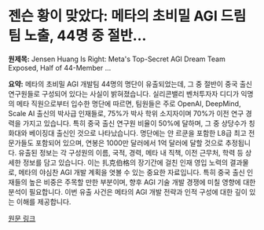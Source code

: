 # 젠슨 황이 맞았다: 메타의 초비밀 AGI 드림팀 노출, 44명 중 절반…

**원제목:** Jensen Huang Is Right: Meta's Top-Secret AGI Dream Team Exposed, Half of 44-Member ...

**요약:** 메타의 초비밀 AGI 개발팀 44명의 명단이 유출되었는데, 그 중 절반이 중국 출신 연구원들로 구성되어 있다는 사실이 밝혀졌습니다.  실리콘밸리 벤처투자자 디디가 익명의 메타 직원으로부터 입수한 명단에 따르면,  팀원들은 주로 OpenAI, DeepMind, Scale AI 출신의 박사급 인재들로,  75%가 박사 학위 소지자이며 70%가 이전 연구 경력을 가지고 있습니다. 특히 중국 출신 연구원 비율이 50%에 달하며,  그 중 상당수가 칭화대와 베이징대 출신인 것으로 나타났습니다.  명단에는 얀 르쿤을 포함한 L8급 최고 전문가들도 포함되어 있으며, 연봉은 1000만 달러에서 1억 달러에 달할 것으로 추정됩니다.  유출된 정보는 각 구성원의 이름, 국적, 경력, 메타 내 직책,  이전 근무처, 학력 등 상세한 정보를 담고 있습니다. 이는 扎克伯格의 장기간에 걸친 인재 영입 노력의 결과물로,  메타의 야심찬 AGI 개발 계획을 엿볼 수 있는 중요한 자료입니다.  특히 중국 출신 인재들의 높은 비중은 주목할 만한 부분이며,  향후 AGI 기술 개발 경쟁에 미칠 영향에 대한 분석이 필요합니다.  이번 유출 사건은 메타의 AGI 개발 전략과 인적 구성에 대한 깊이 있는 이해를 제공합니다.

[원문 링크](https://eu.36kr.com/en/p/3388366874230921)
